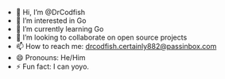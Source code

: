 - 👋 Hi, I’m @DrCodfish
- 👀 I’m interested in Go
- 🌱 I’m currently learning Go
- 💞️ I’m looking to collaborate on open source projects
- 📫 How to reach me: drcodfish.certainly882@passinbox.com
- 😄 Pronouns: He/Him
- ⚡ Fun fact: I can yoyo.

<!---
DrCodfish/DrCodfish is a ✨ special ✨ repository because its `README.md` (this file) appears on your GitHub profile.
You can click the Preview link to take a look at your changes.
--->
